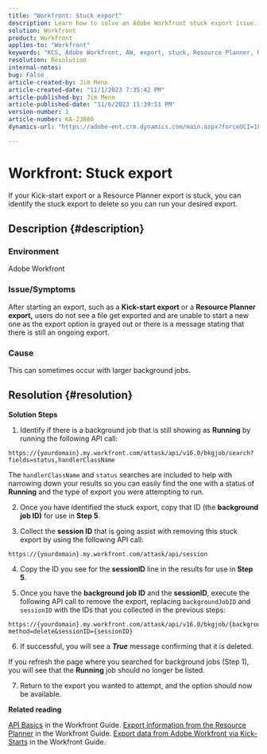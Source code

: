 ```yaml
---
title: "Workfront: Stuck export"
description: Learn how to solve an Adobe Workfront stuck export issue.
solution: Workfront
product: Workfront
applies-to: "Workfront"
keywords: "KCS, Adobe Workfront, AW, export, stuck, Resource Planner, Kick-start, API, Troubleshooting"
resolution: Resolution
internal-notes: 
bug: False
article-created-by: Jim Menn
article-created-date: "11/1/2023 7:35:42 PM"
article-published-by: Jim Menn
article-published-date: "11/6/2023 11:39:51 PM"
version-number: 1
article-number: KA-23080
dynamics-url: "https://adobe-ent.crm.dynamics.com/main.aspx?forceUCI=1&pagetype=entityrecord&etn=knowledgearticle&id=f76869d7-ed78-ee11-8179-6045bd006268"

---
```

# Workfront: Stuck export


If your Kick-start export or a Resource Planner export is stuck, you can identify the stuck export to delete so you can run your desired export.

## Description {#description}


### Environment

Adobe Workfront



### Issue/Symptoms

After starting an export, such as a <b>Kick-start export</b> or a <b>Resource Planner export,</b> users do not see a file get exported and are unable to start a new one as the export option is grayed out or there is a message stating that there is still an ongoing export.



### Cause

This can sometimes occur with larger background jobs.


## Resolution {#resolution}


<b>Solution Steps</b>



1. Identify if there is a background job that is still showing as <b>Running</b> by running the following API call:


```
https://{yourdomain}.my.workfront.com/attask/api/v16.0/bkgjob/search?fields=status,handlerClassName
```




The `handlerClassName` and `status` searches are included to help with narrowing down your results so you can easily find the one with a status of <b>Running</b> and the type of export you were attempting to run.

2. Once you have identified the stuck export, copy that ID (the <b>background job ID)</b> for use in <b>Step 5</b>.

3. Collect the <b>session ID</b> that is going assist with removing this stuck export by using the following API call:


```
https://{yourdomain}.my.workfront.com/attask/api/session
```




4. Copy the ID you see for the <b>sessionID</b> line in the results for use in <b>Step 5</b>.

5. Once you have the <b>background job ID</b> and the <b>sessionID</b>, execute the following API call to remove the export, replacing `backgroundJobID` and `sessionID` with the IDs that you collected in the previous steps:


```
https://{yourdomain}.my.workfront.com/attask/api/v16.0/bkgjob/{backgroundJobID}?method=delete&sessionID={sessionID}
```




6. If successful, you will see a <b>*True</b>* message confirming that it is deleted.

If you refresh the page where you searched for background jobs (Step 1), you will see that the <b>Running</b> job should no longer be listed.

7. Return to the export you wanted to attempt, and the option should now be available.



<b>Related reading</b>

[API Basics](https://experienceleague.adobe.com/docs/workfront/using/adobe-workfront-api/api-general-information/api-basics.html) in the Workfront Guide.
[Export information from the Resource Planner](https://experienceleague.adobe.com/docs/workfront/using/manage-resources/resource-planning-in-adobe-workfront/export-resource-planner.html) in the Workfront Guide.
[Export data from Adobe Workfront via Kick-Starts](https://experienceleague.adobe.com/docs/workfront/using/administration-and-setup/manage-wf/kick-starts/export-data-from-wf-via-kick-starts.html) in the Workfront Guide.
